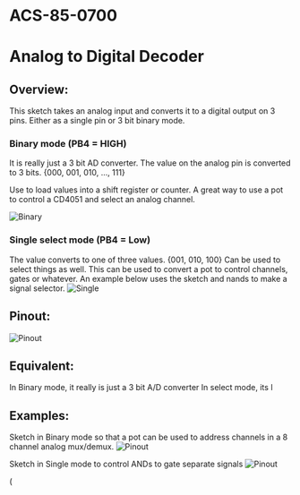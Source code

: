 # ACS-85-0700
Analog to Digital Decoder
==============

## Overview:
This sketch takes an analog input and converts it to a digital output on 3 pins.
Either as a single pin or 3 bit binary mode. 

### Binary mode (PB4 = HIGH)
It is really just a 3 bit AD converter.
The value on the analog pin is converted to 3 bits.
{000, 001, 010, ..., 111}
  
Use to load values into a shift register or counter. A great way to use a pot to control a CD4051 and select an analog channel.


![Binary](https://github.com/robstave/ArduinoComponentSketches/blob/master/ACS-85%20ATTiny85%20sketches/ACS-85-0700/images/mode2.png)



### Single select mode  (PB4 = Low)
The value converts to one of three values.
{001, 010, 100}
Can be used to select things as well.
This can be used to convert a pot to control channels, gates or whatever. An example below uses the sketch and nands to make a signal selector.
![Single](https://github.com/robstave/ArduinoComponentSketches/blob/master/ACS-85%20ATTiny85%20sketches/ACS-85-0700/images/mode1.png)


## Pinout:
![Pinout](https://github.com/robstave/ArduinoComponentSketches/blob/master/ACS-85%20ATTiny85%20sketches/ACS-85-0700/images/ACS-85-0700.png)

## Equivalent:
In Binary mode, it really is just a 3 bit A/D converter
In select mode, its l

## Examples:
 
 Sketch in Binary mode so that a pot can be used to address channels in a 8 channel analog mux/demux.
![Pinout](https://github.com/robstave/ArduinoComponentSketches/blob/master/ACS-85%20ATTiny85%20sketches/ACS-85-0700/images/ACS-85-0700-example1.png)

Sketch in Single mode to control ANDs to gate separate signals
![Pinout](https://github.com/robstave/ArduinoComponentSketches/blob/master/ACS-85%20ATTiny85%20sketches/ACS-85-0700/images/ACS-85-0700-example2.png)


( 